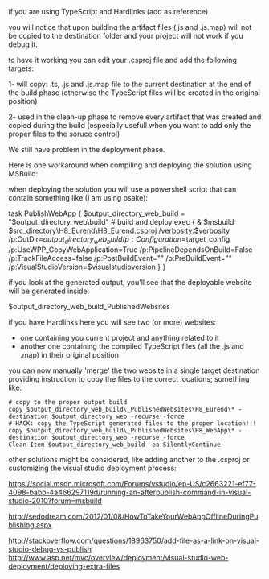if you are using TypeScript and Hardlinks (add as reference)

you will notice that upon building the artifact files (.js and .js.map) will not be copied to the destination folder and your project will not work if you debug it.

to have it working you can edit your .csproj file and add the following targets:

1- will copy: .ts, .js and .js.map file to the current destination at the end of the build phase (otherwise the TypeScript files will be created in the original position)

  <Target Name="TypeScriptCopyLinkedContentFiles" AfterTargets="AfterBuild">
    <!-- copy the .ts files needed for the sourcemap files to work properly -->
    <Copy Condition="'%(TypeScriptCompile.Link)' != '' AND !$([System.String]::Copy('%(TypeScriptCompile.Link)').EndsWith('.d.ts'))" SourceFiles="%(TypeScriptCompile.Identity)" DestinationFiles="%(TypeScriptCompile.Link)" SkipUnchangedFiles="true" OverwriteReadOnlyFiles="true" />
    <!-- copy the generates.js and .js.map -->
    <Copy Condition="'%(TypeScriptCompile.Link)' != '' AND !$([System.String]::Copy('%(TypeScriptCompile.Link)').EndsWith('.d.ts'))" SourceFiles="@(TypeScriptCompile -> '%(RootDir)%(Directory)%(Filename).js')" DestinationFolder="$([System.IO.Path]::GetDirectoryName(%(TypeScriptCompile.Link)))" SkipUnchangedFiles="true" OverwriteReadOnlyFiles="true" />
    <Copy Condition="'%(TypeScriptCompile.Link)' != '' AND !$([System.String]::Copy('%(TypeScriptCompile.Link)').EndsWith('.d.ts'))" SourceFiles="@(TypeScriptCompile -> '%(RootDir)%(Directory)%(Filename).js.map')" DestinationFolder="$([System.IO.Path]::GetDirectoryName(%(TypeScriptCompile.Link)))" SkipUnchangedFiles="true" OverwriteReadOnlyFiles="true" />
  </Target>
 
 2- used in the clean-up phase to remove every artifact that was created and copied during the build (especially usefull when you want to add only the proper files to the soruce control) 
  
  <Target Name="TypeScriptCleanUpLinkedContentFiles" AfterTargets="AfterClean">
    <!-- show some debug informations
	<Message Condition="'%(TypeScriptCompile.Link)' != '' AND !$([System.String]::Copy('%(TypeScriptCompile.Link)').EndsWith('.d.ts'))" 
	  Importance="High" 
	  Text="$([System.IO.Path]::GetDirectoryName(%(TypeScriptCompile.Link)))\@(TypeScriptCompile -> '%(Filename).ts')" />
	-->
    <ItemGroup>
      <!-- filter the files of interest .ts -->
      <TypeScriptFilesToProcess Condition="'%(TypeScriptCompile.Link)' != '' AND !$([System.String]::Copy('%(TypeScriptCompile.Link)').EndsWith('.d.ts'))" Include="@(TypeScriptCompile -> '%(Link)')" />
      <!-- now add .js and .js.map -->
      <TypeScriptFilesToDelete Include="@(TypeScriptFilesToProcess)" />
      <TypeScriptFilesToDelete Include="@(TypeScriptFilesToProcess -> '%(RelativeDir)%(Filename).js')" />
      <TypeScriptFilesToDelete Include="@(TypeScriptFilesToProcess -> '%(RelativeDir)%(Filename).js.map')" />
      <!-- wrong attempts
		<TypeScriptFilesToDelete Condition="'%(TypeScriptCompile.Link)' != '' AND !$([System.String]::Copy('%(TypeScriptCompile.Link)').EndsWith('.d.ts'))" 
		  Include="@(TypeScriptCompile -> '%(Directory)%(Filename).js')" />
		  -->
      <!-- 
		<TypeScriptFilesToDelete Condition="'%(TypeScriptCompile.Link)' != '' AND !$([System.String]::Copy('%(TypeScriptCompile.Link)').EndsWith('.d.ts'))" 
		  Include="@(TypeScriptCompile -> '$([System.IO.Path]::GetDirectoryName(%(TypeScriptCompile.Link)))\%(Filename).js')" />
		  -->
      <!--
		<TypeScriptFilesToDelete Condition="'%(TypeScriptCompile.Link)' != '' AND !$([System.String]::Copy('%(TypeScriptCompile.Link)').EndsWith('.d.ts'))" 
		  Include="@(TypeScriptCompile -> '%(Directory)%(Filename).js.map')" />
		  -->
    </ItemGroup>
    <!-- <Message Importance="High" Text="@(TypeScriptFilesToDelete)" /> -->
    <Delete Files="@(TypeScriptFilesToDelete)" />
  </Target>
  
 We still have problem in the deployment phase.
  
 Here is one workaround when compiling and deploying the solution using MSBuild:
  
 when deploying the solution you will use a powershell script that can contain something like (I am using psake):
  
 task PublishWebApp {
    $output_directory_web_build = "$output_directory_web\build"
    # build and deploy
    exec { & $msbuild $src_directory\H8_Eurend\H8_Eurend.csproj /verbosity:$verbosity /p:OutDir=$output_directory_web_build /p:Configuration=$target_config /p:UseWPP_CopyWebApplication=True /p:PipelineDependsOnBuild=False /p:TrackFileAccess=false /p:PostBuildEvent="" /p:PreBuildEvent="" /p:VisualStudioVersion=$visualstudioversion }
 }
  
 if you look at the generated output, you'll see that the deployable website will be generated inside:
  
 $output_directory_web_build\_PublishedWebsites
  
 if you have Hardlinks here you will see two (or more) websites:
  - one containing you current project and anything related to it
  - another one containing the compiled TypeScript files (all the .js and .map) in their original position
  
 you can now manually 'merge' the two website in a single target destination providing instruction to copy the files to the correct locations; something like:
    
    # copy to the proper output build
    copy $output_directory_web_build\_PublishedWebsites\H8_Eurend\* -destination $output_directory_web -recurse -force
	# HACK: copy the TypeScript generated files to the proper location!!!
	copy $output_directory_web_build\_PublishedWebsites\H8_WebApp\* -destination $output_directory_web -recurse -force
    Clean-Item $output_directory_web_build -ea SilentlyContinue
    
 other solutions might be considered, like adding another <target> to the .csproj or customizing the visual studio deployment process:
 
 
 https://social.msdn.microsoft.com/Forums/vstudio/en-US/c2663221-ef77-4098-babb-4a466297119d/running-an-afterpublish-command-in-visual-studio-2010?forum=msbuild
 
 http://sedodream.com/2012/01/08/HowToTakeYourWebAppOfflineDuringPublishing.aspx
 
 http://stackoverflow.com/questions/18963750/add-file-as-a-link-on-visual-studio-debug-vs-publish
 http://www.asp.net/mvc/overview/deployment/visual-studio-web-deployment/deploying-extra-files
  
  
  
  
    